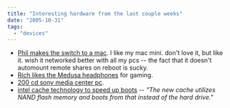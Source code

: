 ```yaml
---
title: "Interesting hardware from the last couple weeks"
date: "2005-10-31"
tags: 
  - "devices"
---
```


- [Phil makes the switch to a mac](http://thebogles.com/blog/2005/10/im-switching/). I like my mac mini. don't love it, but like it. wish it networked better with all my pcs -- the fact that it doesn't automount remote shares on reboot is sucky.
- [Rich likes the Medusa headphones](http://www.tongfamily.com/guide/games/2005/10/27/speed_link_medusa_51_headset.html) for gaming.
- [200 cd sony media center pc](http://thomashawk.com/2005/10/rip-200-cds-at-once.html).
- [intel cache technology to speed up boots](http://jkontherun.blogs.com/jkontherun/2005/10/major_intel_new.html) -- _"The new cache utilizes NAND flash memory and boots from that instead of the hard drive."_
